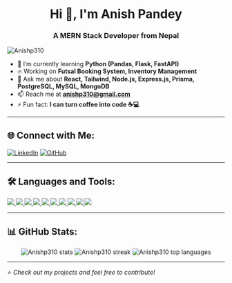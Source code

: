 <h1 align="center">Hi 👋, I'm Anish Pandey</h1>
<h3 align="center">A MERN Stack Developer from Nepal</h3>

<p align="left"> <img src="https://komarev.com/ghpvc/?username=Anishp310&label=Profile%20Views&color=0e75b6&style=flat" alt="Anishp310" /> </p>

- 🌱 I’m currently learning **Python (Pandas, Flask, FastAPI)**  
- 🔥 Working on **Futsal Booking System, Inventory Management**  
- 💬 Ask me about **React, Tailwind, Node.js, Express.js, Prisma, PostgreSQL, MySQL, MongoDB**  
- 📫 Reach me at **anishp310@gmail.com**  
- ⚡ Fun fact: **I can turn coffee into code ☕💻**  

---

## 🌐 Connect with Me:
<p align="left">
  <a href="https://linkedin.com/in/anish-pandey-4b1478272/" target="blank"><img align="center" src="https://img.icons8.com/fluency/48/000000/linkedin.png" alt="LinkedIn" /></a>
  <a href="https://github.com/Anishp310" target="blank"><img align="center" src="https://img.icons8.com/fluency/48/000000/github.png" alt="GitHub" /></a>
</p>

---

## 🛠️ Languages and Tools:
<p align="left"> 
  <a href="https://reactjs.org/" target="_blank"> <img src="https://img.icons8.com/color/48/000000/react-native.png"/> </a> 
  <a href="https://tailwindcss.com/" target="_blank"> <img src="https://img.icons8.com/color/48/000000/tailwind_css.png"/> </a> 
  <a href="https://nodejs.org" target="_blank"> <img src="https://img.icons8.com/color/48/000000/nodejs.png"/> </a> 
  <a href="https://expressjs.com" target="_blank"> <img src="https://img.icons8.com/ios/50/000000/express-js.png"/> </a> 
  <a href="https://www.mongodb.com/" target="_blank"> <img src="https://img.icons8.com/color/48/000000/mongodb.png"/> </a> 
  <a href="https://www.postgresql.org/" target="_blank"> <img src="https://img.icons8.com/color/48/000000/postgreesql.png"/> </a> 
  <a href="https://www.mysql.com/" target="_blank"> <img src="https://img.icons8.com/color/48/000000/mysql-logo.png"/> </a> 
  <a href="https://www.python.org/" target="_blank"> <img src="https://img.icons8.com/color/48/000000/python.png"/> </a> 
  <a href="https://git-scm.com/" target="_blank"> <img src="https://img.icons8.com/color/48/000000/git.png"/> </a> 
  <a href="https://aws.amazon.com/" target="_blank"> <img src="https://img.icons8.com/color/48/000000/amazon-web-services.png"/> </a> 
</p>

---

## 📊 GitHub Stats:
<p align="center">
  <img src="https://github-readme-stats.vercel.app/api?username=Anishp310&show_icons=true&theme=radical" alt="Anishp310 stats" />
  <img src="https://github-readme-streak-stats.herokuapp.com/?user=Anishp310&theme=radical" alt="Anishp310 streak" />
  <img src="https://github-readme-stats.vercel.app/api/top-langs/?username=Anishp310&layout=compact&theme=radical" alt="Anishp310 top languages" />
</p>

---

⭐️ *Check out my projects and feel free to contribute!*
